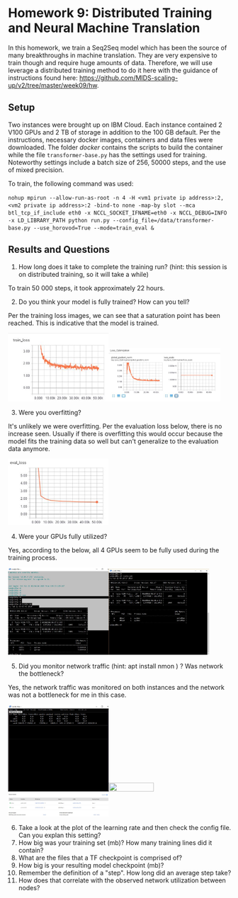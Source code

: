 # Homework 9: Distributed Training and Neural Machine Translation

In this homework, we train a Seq2Seq model which has been the source of many breakthroughs in machine translation. They are very expensive to train though and require huge amounts of data. Therefore, we will use leverage a distributed training method to do it here with the guidance of instructions found here: https://github.com/MIDS-scaling-up/v2/tree/master/week09/hw.

## Setup

Two instances were brought up on IBM Cloud. Each instance contained 2 V100 GPUs and 2 TB of storage in addition to the 100 GB default. Per the instructions, necessary docker images, containers and data files were downloaded. The folder _docker_ contains the scripts to build the  container while the file `transformer-base.py` has the settings used for training. Noteworthy settings include a batch size of 256, 50000 steps, and the use of mixed precision.

To train, the following command was used:

`nohup mpirun --allow-run-as-root -n 4 -H <vm1 private ip address>:2,<vm2 private ip address>:2 -bind-to none -map-by slot --mca btl_tcp_if_include eth0 -x NCCL_SOCKET_IFNAME=eth0 -x NCCL_DEBUG=INFO -x LD_LIBRARY_PATH python run.py --config_file=/data/transformer-base.py --use_horovod=True --mode=train_eval &`

## Results and Questions

1. How long does it take to complete the training run? (hint: this session is on distributed training, so it will take a while)

To train 50 000 steps, it took approximately 22 hours.

2. Do you think your model is fully trained? How can you tell?

Per the training loss images, we can see that a saturation point has been reached. This is indicative that the model is trained.

<img src="images/training_loss1.JPG" width="45%" height="45%"><img src="images/gradient_norm1.JPG" width="50%" height="50%">

3. Were you overfitting?

It's unlikely we were overfitting. Per the evaluation loss below, there is no increase seen. Usually if there is overfitting this would occur because the model fits the training data so well but can't generalize to the evaluation data anymore. 

<img src="images/eval_loss1.JPG" width="45%" height="45%">

4. Were your GPUs fully utilized?

Yes, according to the below, all 4 GPUs seem to be fully used during the training process.

<img src="images/nvidia-smi_a.JPG" width="45%" height="45%"><img src="images/nvidia-smi_b.JPG" width="45%" height="45%">

5. Did you monitor network traffic (hint: apt install nmon ) ? Was network the bottleneck?

Yes, the network traffic was monitored on both instances and the network was not a bottleneck for me in this case. 

<img src="images/nmon_a.JPG" width="45%" height="45%"><img src="images/nmon_b.JPG" width="45%" height="45%">
<img src="images/instance.JPG" width="45%" height="45%">

6. Take a look at the plot of the learning rate and then check the config file. Can you explan this setting?
7. How big was your training set (mb)? How many training lines did it contain?
8. What are the files that a TF checkpoint is comprised of?
9. How big is your resulting model checkpoint (mb)?
10. Remember the definition of a "step". How long did an average step take?
11. How does that correlate with the observed network utilization between nodes?
